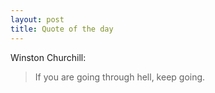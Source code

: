 ```yaml
---
layout: post
title: Quote of the day
---
```


Winston Churchill:

> If you are going through hell, keep going.

